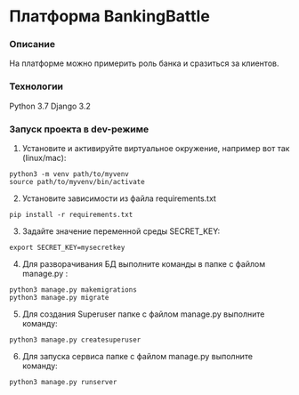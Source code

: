 # Платформа BankingBattle
### Описание
На платформе можно примерить роль банка и сразиться за клиентов.
### Технологии
Python 3.7
Django 3.2
### Запуск проекта в dev-режиме
1) Установите и активируйте виртуальное окружение, например вот так (linux/mac):
``` 
python3 -m venv path/to/myvenv
source path/to/myvenv/bin/activate
``` 

2) Установите зависимости из файла requirements.txt
```
pip install -r requirements.txt
``` 

3) Задайте значение переменной среды SECRET_KEY:
```
export SECRET_KEY=mysecretkey
``` 

4) Для разворачивания БД выполните команды в папке с файлом manage.py :
```
python3 manage.py makemigrations 
python3 manage.py migrate
```

5) Для создания Superuser папке с файлом manage.py выполните команду:
```
python3 manage.py createsuperuser 
```

6) Для запуска сервиса папке с файлом manage.py выполните команду:
```
python3 manage.py runserver
```
